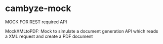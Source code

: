 # cambyze-mock
MOCK FOR REST required API

MockXMLtoPDF: Mock to simulate a document generation API which reads a XML request and create a PDF document
